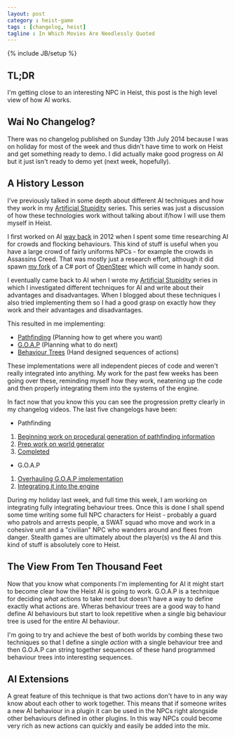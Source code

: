 ```yaml
---
layout: post
category : heist-game
tags : [changelog, heist]
tagline : In Which Movies Are Needlessly Quoted
---
```

{% include JB/setup %}


## TL;DR

I'm getting close to an interesting NPC in Heist, this post is the high level view of how AI works.

## Wai No Changelog?

There was no changelog published on Sunday 13th July 2014 because I was on holiday for most of the week and thus didn't have time to work on Heist and get something ready to demo. I did actually make good progress on AI but it just isn't ready to demo yet (next week, hopefully).

## A History Lesson

I've previously talked in some depth about different AI techniques and how they work in my [Artificial Stupidity](/heist-game/2013/04/08/Artificial-Stupidity-Series/) series. This series was just a discussion of how these technologies work without talking about if/how I will use them myself in Heist.

I first worked on AI [way back](/Heist/2012/07/24/Artificial-Stupidity/) in 2012 when I spent some time researching AI for crowds and flocking behaviours. This kind of stuff is useful when you have a large crowd of fairly uniforms NPCs - for example the crowds in Assassins Creed. That was mostly just a research effort, although it did spawn [my fork](https://github.com/martindevans/SharpSteer2) of a C# port of [OpenSteer](http://opensteer.sourceforge.net/) which will come in handy soon.

I eventually came back to AI when I wrote my [Artificial Stupidity](/heist-game/2013/04/08/Artificial-Stupidity-Series/) series in which I investigated different techniques for AI and write about their advantages and disadvantages. When I blogged about these techniques I also tried implementing them so I had a good grasp on exactly how they work and their advantages and disadvantages.

This resulted in me implementing:

 - [Pathfinding](/heist-game/2013/04/10/Pathfinding/) (Planning how to get where you want)
 - [G.O.A.P](/heist-game/2013/06/11/27-Gigawatts-Of-Cake/) (Planning what to do next)
 - [Behaviour Trees](/heist-game/2013/05/22/Trees-Are-Well-Behaved/) (Hand designed sequences of actions)

These implementations were all independent pieces of code and weren't really integrated into anything. My work for the past few weeks has been going over these, reminding myself how they work, neatening up the code and then properly integrating them into the systems of the engine.

In fact now that you know this you can see the progression pretty clearly in my changelog videos. The last five changelogs have been:

 - Pathfinding
  1. [Beginning work on procedural generation of pathfinding information](/heist-game/2014/06/08/Losing-My-Way/)
  2. [Prep work on world generator](/heist-game/2014/06/15/Changelog-14/)
  3. [Completed](/heist-game/2014/06/22/Happy-Birthday/)
 - G.O.A.P
  1. [Overhauling G.O.A.P implementation](/heist-game/2014/06/29/Changelog-16/)
  2. [Integrating it into the engine](/heist-game/2014/07/06/Changelog-17/)

During my holiday last week, and full time this week, I am working on integrating fully integrating behaviour trees. Once this is done I shall spend some time writing some full NPC characters for Heist - probably a guard who patrols and arrests people, a SWAT squad who move and work in a cohesive unit and a "civilian" NPC who wanders around and flees from danger. Stealth games are ultimately about the player(s) vs the AI and this kind of stuff is absolutely core to Heist.

## The View From Ten Thousand Feet

 Now that you know what components I'm implementing for AI it might start to become clear how the Heist AI is going to work. G.O.A.P is a technique for deciding *what* actions to take next but doesn't have a way to define exactly what actions are. Wheras behaviour trees are a good way to hand define AI behaviours but start to look repetitive when a single big behaviour tree is used for the entire AI behaviour.
 
 I'm going to try and achieve the best of both worlds by combing these two techniques so that I define a single *action* with a single behaviour tree and then G.O.A.P can string together sequences of these hand programmed behaviour trees into interesting sequences.

## AI Extensions

A great feature of this technique is that two actions don't have to in any way know about each other to work together. This means that if someone writes a new AI behaviour in a plugin it can be used in the NPCs right alongside other behaviours defined in other plugins. In this way NPCs could become very rich as new actions can quickly and easily be added into the mix.